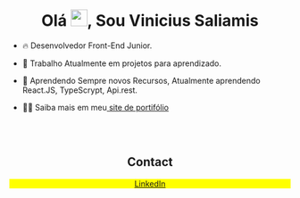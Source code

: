 <h1 align="center">Olá <img src="https://raw.githubusercontent.com/kaueMarques/kaueMarques/master/hi.gif" height="30px">, Sou Vinicius Saliamis</h1>
<p align="center"></p>

- 🔥 Desenvolvedor Front-End Junior.

- 🔭 Trabalho Atualmente em projetos para aprendizado.

- 🌱 Aprendendo Sempre novos Recursos, Atualmente aprendendo React.JS, TypeScrypt, Api.rest.

- 👨‍💻 Saiba mais em meu<a href="https://vinisali.github.io/portifolio-pessoal/" target="_blank">
  site de portifólio
</a>
<br>

<br>
<h2 align="center"> Contact </h2>

<p align="center" style="background:yellow">
<a href="https://www.linkedin.com/in/viniciussaliamis/" target="_blank">
  LinkedIn
</a>

<!--
- 👋 Hi, I’m @ViniSali
- 👀 I’m interested in ...
- 🌱 I’m currently learning ...
- 💞️ I’m looking to collaborate on ...
- 📫 How to reach me ...

<!---
ViniSali/ViniSali is a ✨ special ✨ repository because its `README.md` (this file) appears on your GitHub profile.
You can click the Preview link to take a look at your changes.
--->
